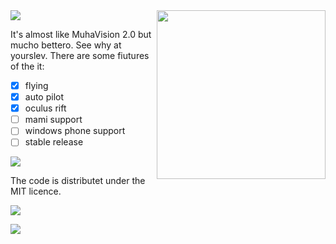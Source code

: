<img src="http://i.imgur.com/uc282wd.png" width=270 align="right">

<img src="http://i.imgur.com/dezFC7R.gif">

It's almost like MuhaVision 2.0 but mucho bettero. See why at yourslev. There are some fiutures of the it:

- [x] flying
- [x] auto pilot
- [x] oculus rift
- [ ] mami support
- [ ] windows phone support
- [ ] stable release

<img src="http://i.imgur.com/aw0QuDg.gif">

The code is distributet under the MIT licence.

<img src="http://i.imgur.com/uv54nD7.gif">

![](http://www.gifbin.com/bin/500824yu29.gif)
